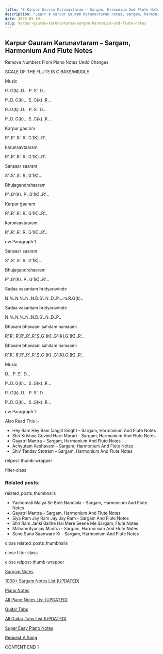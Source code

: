 ```yaml
---
title: "# Karpur Gauram Karunavtaram – Sargam, Harmonium And Flute Notes"
description: "Learn # Karpur Gauram Karunavtaram notes, sargam, harmonium notations and flute notes. Easy step-by-step tutorial for beginners."
date: 2025-05-19
slug: karpur-gauram-karunavtaram-sargam-harmonium-and-flute-notes
---
```


## Karpur Gauram Karunavtaram – Sargam, Harmonium And Flute Notes

Remove Numbers From Piano Notes
Undo Changes

SCALE OF THE FLUTE IS C BASS/MIDDLE

Music

R..G(k)..D… P..S’..D…

P..D..G(k)… S..G(k)..R…

R..G(k)..D… P..S’..D…

P..D..G(k)… S..G(k)..R…

Karpur gauram

R’..R’..R’..R’..G'(K)..R’..

karunaavtaaram

R’..R’..R’..R’..G'(K)..R’..

Sansaar saaram

S’..S’..S’..R’..G'(K)…

Bhujagendrahaaram

P’..G'(K)..P’..G'(K)..R’…

Karpur gauram

R’..R’..R’..R’..G'(K)..R’..

karunaavtaaram

R’..R’..R’..R’..G'(K)..R’..

nw Paragraph 1

Sansaar saaram

S’..S’..S’..R’..G'(K)…

Bhujagendrahaaram

P’..G'(K)..P’..G'(K)..R’…

Sadaa vasantam hridyaravinde

N.N..N.N..N..N.D.S’..N..D..P….m.R.G(k)..

Sadaa vasantam hridyaravinde

N.N..N.N..N..N.D.S’..N..D..P..

Bhavam bhavaani sahitam namaami

R’.R’..R’.R’..R’..R’.S’.G'(K)..G'(K).G'(K)..R’..

Bhavam bhavaani sahitam namaami

R’.R’..R’.R’..R’..R’.S’.G'(K)..G'(K).G'(K)..R’..

Music

D… P..S’..D…

P..D..G(k)… S..G(k)..R…

R..G(k)..D… P..S’..D…

P..D..G(k)… S..G(k)..R…

nw Paragraph 2

Also Read This :-

* Hey Ram Hey Ram (Jagjit Singh) – Sargam, Harmonium And Flute Notes
* Shri Krishna Govind Hare Murari – Sargam, Harmonium And Flute Notes
* Gayatri Mantra – Sargam, Harmonium And Flute Notes
* Achyutam Keshavam – Sargam, Harmonium And Flute Notes
* Shiv Tandav Stotram – Sargam, Harmonium And Flute Notes

relpost-thumb-wrapper

filter-class

### Related posts:

related_posts_thumbnails

* Yashomati Maiya Se Bole Nandlala - Sargam, Harmonium And Flute Notes
* Gayatri Mantra - Sargam, Harmonium And Flute Notes
* Siya Ram Jay Ram Jay Jay Ram - Sargam And Flute Notes
* Shri Ram Janki Baithe Hai Mere Seene Me Sargam, Flute Notes
* Mahamrityunjay Mantra - Sargam, Harmonium And Flute Notes
* Suno Suno Saanware Ki - Sargam, Harmonium And Flute Notes

close related_posts_thumbnails

close filter class

close relpost-thumb-wrapper

[Sargam Notes](/sargam-notes.html)

[1000+ Sargam Notes List (UPDATED)](/all-songs-list-sargam-notes.html)

[Piano Notes](/piano-notes.html)

[All Piano Notes List (UPDATED)](/all-songs-list-piano-notes.html)

[Guitar Tabs](/guitar-tabs.html)

[All Guitar Tabs List (UPDATED)](/all-songs-list-guitar-tabs.html)

[Super Easy Piano Notes](https://studywall.in/)

[Request A Song](/request-a-song.html)

CONTENT END 1

